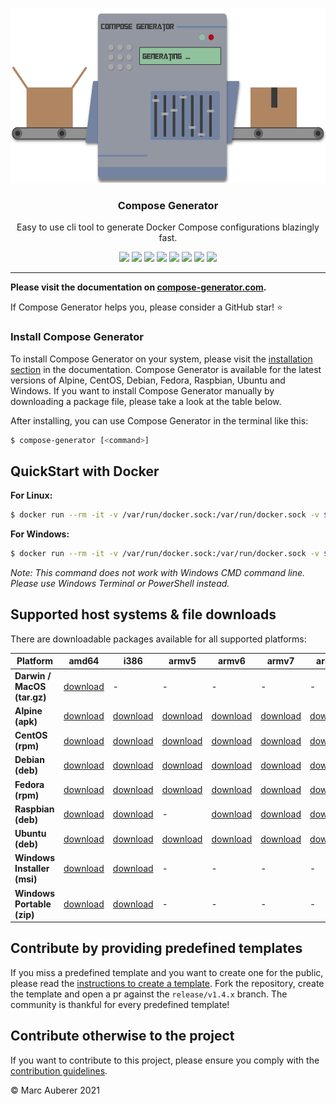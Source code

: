 <p align="center">
  <img alt="Compose Generator Logo" src="./media/logo-wide.png" height="280" />
  <h3 align="center">Compose Generator</h3>
  <p align="center">Easy to use cli tool to generate Docker Compose configurations blazingly fast.</p>
  <p align="center">
    <a target="_blank" href="https://github.com/compose-generator/compose-generator/releases/latest"><img src="https://img.shields.io/github/v/release/compose-generator/compose-generator?include_prereleases"></a>
    <a target="_blank" href="https://hub.docker.com/r/chillibits/compose-generator"><img src="https://img.shields.io/docker/pulls/chillibits/compose-generator"></a>
    <a target="_blank" href="https://github.com/compose-generator/compose-generator/actions/workflows/test.yml"><img src="https://github.com/compose-generator/compose-generator/workflows/Go%20CI/badge.svg"></a>
    <a target="_blank" href="https://github.com/compose-generator/compose-generator/actions/workflows/codeql-analysis.yml"><img src="https://github.com/compose-generator/compose-generator/actions/workflows/codeql-analysis.yml/badge.svg"></a>
    <a target="_blank" href="https://goreportcard.com/report/github.com/compose-generator/compose-generator"><img src="https://goreportcard.com/badge/github.com/compose-generator/compose-generator"></a>
    <a href="https://codecov.io/gh/compose-generator/compose-generator"><img src="https://codecov.io/gh/compose-generator/compose-generator/branch/main/graph/badge.svg?token=r9pWf0GCXg"/></a>
    <a target="_blank" href="https://makeapullrequest.com"><img src="https://img.shields.io/badge/PRs-welcome-brightgreen.svg"></a>
    <a target="_blank" href="./LICENSE"><img src="https://img.shields.io/github/license/compose-generator/compose-generator"></a>
  </p>
</p>

---

**Please visit the documentation on [compose-generator.com](https://www.compose-generator.com).**

If Compose Generator helps you, please consider a GitHub star! ⭐

### Install Compose Generator
To install Compose Generator on your system, please visit the [installation section](https://www.compose-generator.com/install/linux/) in the documentation. Compose Generator is available for the latest versions of Alpine, CentOS, Debian, Fedora, Raspbian, Ubuntu and Windows. If you want to install Compose Generator manually by downloading a package file, please take a look at the table below.

After installing, you can use Compose Generator in the terminal like this:
```sh
$ compose-generator [<command>]
```

## QuickStart with Docker
**For Linux:**
```sh
$ docker run --rm -it -v /var/run/docker.sock:/var/run/docker.sock -v $(pwd):/cg/out chillibits/compose-generator [<command>]
```

**For Windows:**
```sh
$ docker run --rm -it -v /var/run/docker.sock:/var/run/docker.sock -v ${pwd}:/cg/out chillibits/compose-generator [<command>]
```
*Note: This command does not work with Windows CMD command line. Please use Windows Terminal or PowerShell instead.*

## Supported host systems & file downloads
There are downloadable packages available for all supported platforms:

| **Platform**                | **amd64**                                                                                                                         | **i386**                                                                                                                      | **armv5**                                                                                                               | **armv6**                                                                                                               | **armv7**                                                                                                               | **arm64**                                                                                                               |
|-----------------------------|-----------------------------------------------------------------------------------------------------------------------------------|-------------------------------------------------------------------------------------------------------------------------------|-------------------------------------------------------------------------------------------------------------------------|-------------------------------------------------------------------------------------------------------------------------|-------------------------------------------------------------------------------------------------------------------------|-------------------------------------------------------------------------------------------------------------------------|
| **Darwin / MacOS (tar.gz)** | [download](https://github.com/compose-generator/compose-generator/releases/latest/download/compose-generator_darwin_amd64.tar.gz) | -                                                                                                                             | -                                                                                                                       | -                                                                                                                       | -                                                                                                                       | -                                                                                                                       |
| **Alpine (apk)**            | [download](https://github.com/compose-generator/compose-generator/releases/latest/download/compose-generator_amd64.apk)           | [download](https://github.com/compose-generator/compose-generator/releases/latest/download/compose-generator_386.apk)         | [download](https://github.com/compose-generator/compose-generator/releases/latest/download/compose-generator_armv5.apk) | [download](https://github.com/compose-generator/compose-generator/releases/latest/download/compose-generator_armv6.apk) | [download](https://github.com/compose-generator/compose-generator/releases/latest/download/compose-generator_armv7.apk) | [download](https://github.com/compose-generator/compose-generator/releases/latest/download/compose-generator_arm64.apk) |
| **CentOS (rpm)**            | [download](https://github.com/compose-generator/compose-generator/releases/latest/download/compose-generator_amd64.rpm)           | [download](https://github.com/compose-generator/compose-generator/releases/latest/download/compose-generator_386.rpm)         | [download](https://github.com/compose-generator/compose-generator/releases/latest/download/compose-generator_armv5.rpm) | [download](https://github.com/compose-generator/compose-generator/releases/latest/download/compose-generator_armv6.rpm) | [download](https://github.com/compose-generator/compose-generator/releases/latest/download/compose-generator_armv7.rpm) | [download](https://github.com/compose-generator/compose-generator/releases/latest/download/compose-generator_arm64.rpm) |
| **Debian (deb)**            | [download](https://github.com/compose-generator/compose-generator/releases/latest/download/compose-generator_amd64.deb)           | [download](https://github.com/compose-generator/compose-generator/releases/latest/download/compose-generator_386.deb)         | [download](https://github.com/compose-generator/compose-generator/releases/latest/download/compose-generator_armv5.deb) | [download](https://github.com/compose-generator/compose-generator/releases/latest/download/compose-generator_armv6.deb) | [download](https://github.com/compose-generator/compose-generator/releases/latest/download/compose-generator_armv7.deb) | [download](https://github.com/compose-generator/compose-generator/releases/latest/download/compose-generator_arm64.deb) |
| **Fedora (rpm)**            | [download](https://github.com/compose-generator/compose-generator/releases/latest/download/compose-generator_amd64.rpm)           | [download](https://github.com/compose-generator/compose-generator/releases/latest/download/compose-generator_386.rpm)         | [download](https://github.com/compose-generator/compose-generator/releases/latest/download/compose-generator_armv5.rpm) | [download](https://github.com/compose-generator/compose-generator/releases/latest/download/compose-generator_armv6.rpm) | [download](https://github.com/compose-generator/compose-generator/releases/latest/download/compose-generator_armv7.rpm) | [download](https://github.com/compose-generator/compose-generator/releases/latest/download/compose-generator_arm64.rpm) |
| **Raspbian (deb)**          | [download](https://github.com/compose-generator/compose-generator/releases/latest/download/compose-generator_amd64.deb)           | [download](https://github.com/compose-generator/compose-generator/releases/latest/download/compose-generator_386.deb)         | -                                                                                                                       | [download](https://github.com/compose-generator/compose-generator/releases/latest/download/compose-generator_armv6.deb) | [download](https://github.com/compose-generator/compose-generator/releases/latest/download/compose-generator_armv7.deb) | [download](https://github.com/compose-generator/compose-generator/releases/latest/download/compose-generator_arm64.deb) |
| **Ubuntu (deb)**            | [download](https://github.com/compose-generator/compose-generator/releases/latest/download/compose-generator_amd64.deb)           | [download](https://github.com/compose-generator/compose-generator/releases/latest/download/compose-generator_386.deb)         | [download](https://github.com/compose-generator/compose-generator/releases/latest/download/compose-generator_armv5.deb) | [download](https://github.com/compose-generator/compose-generator/releases/latest/download/compose-generator_armv6.deb) | [download](https://github.com/compose-generator/compose-generator/releases/latest/download/compose-generator_armv7.deb) | [download](https://github.com/compose-generator/compose-generator/releases/latest/download/compose-generator_arm64.deb) |
| **Windows Installer (msi)** | [download](https://github.com/compose-generator/compose-generator/releases/latest/download/compose-generator_x64_setup.msi)       | [download](https://github.com/compose-generator/compose-generator/releases/latest/download/compose-generator_x86_setup.msi)   | -                                                                                                                       | -                                                                                                                       | -                                                                                                                       | -                                                                                                                       |
| **Windows Portable (zip)**  | [download](https://github.com/compose-generator/compose-generator/releases/latest/download/compose-generator_windows_amd64.zip)   | [download](https://github.com/compose-generator/compose-generator/releases/latest/download/compose-generator_windows_386.zip) | -                                                                                                                       | -                                                                                                                       | -                                                                                                                       | -                                                                                                                       |

## Contribute by providing predefined templates
If you miss a predefined template and you want to create one for the public, please read the [instructions to create a template](./predefined-services/README.md). Fork the repository, create the template and open a pr against the `release/v1.4.x` branch.
The community is thankful for every predefined template!

## Contribute otherwise to the project
If you want to contribute to this project, please ensure you comply with the [contribution guidelines](CONTRIBUTING.md).

© Marc Auberer 2021
